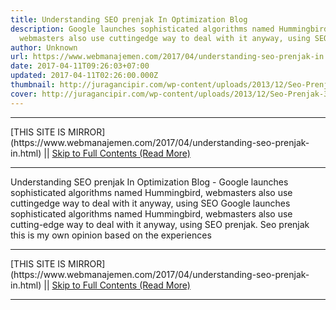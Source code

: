 ```yaml
---
title: Understanding SEO prenjak In Optimization Blog
description: Google launches sophisticated algorithms named Hummingbird,
  webmasters also use cuttingedge way to deal with it anyway, using SEO
author: Unknown
url: https://www.webmanajemen.com/2017/04/understanding-seo-prenjak-in.html
date: 2017-04-11T09:26:03+07:00
updated: 2017-04-11T02:26:00.000Z
thumbnail: http://juragancipir.com/wp-content/uploads/2013/12/Seo-Prenjak-300x240.jpg
cover: http://juragancipir.com/wp-content/uploads/2013/12/Seo-Prenjak-300x240.jpg
---
```


<hr/> [THIS SITE IS MIRROR](https://www.webmanajemen.com/2017/04/understanding-seo-prenjak-in.html) || <a href="https://www.webmanajemen.com/2017/04/understanding-seo-prenjak-in.html" rel="follow" class="button" id="read-more">Skip to Full Contents (Read More)</a> <hr/> Understanding SEO prenjak In Optimization Blog - Google launches sophisticated algorithms named Hummingbird, webmasters also use cuttingedge way to deal with it anyway, using SEO Google launches sophisticated algorithms named Hummingbird, webmasters also use cutting-edge way to deal with it anyway, using SEO prenjak. Seo prenjak this is my own opinion based on the experiences  <hr/> [THIS SITE IS MIRROR](https://www.webmanajemen.com/2017/04/understanding-seo-prenjak-in.html) || <a href="https://www.webmanajemen.com/2017/04/understanding-seo-prenjak-in.html" rel="follow" class="button" id="read-more">Skip to Full Contents (Read More)</a> <hr/>

<script>window.onload = function () {
  const isAdmin = getCookie('cookie_admin');
  console.log(isAdmin);
  if (location.host.includes('dimaslanjaka12') && !isAdmin) {
    location.replace('https://www.webmanajemen.com/2017/04/understanding-seo-prenjak-in.html');
  }
};

function getCookie(cname) {
  var name = cname + '=';
  var decodedCookie = decodeURIComponent(document.cookie);
  var ca = decodedCookie.split(';');
  for (var i = 0; i < ca.length; i++) {
    if (window.CP) {
      if (window.CP.shouldStopExecution(0)) break;
      var c = ca[i];
      while (c.charAt(0) == ' ') {
        if (window.CP.shouldStopExecution(1)) break;
        c = c.substring(1);
      }
      window.CP.exitedLoop(1);
    }
    if (c.indexOf(name) == 0) {
      return c.substring(name.length, c.length);
    }
  }
  window.CP.exitedLoop(0);
  return null;
}
</script>